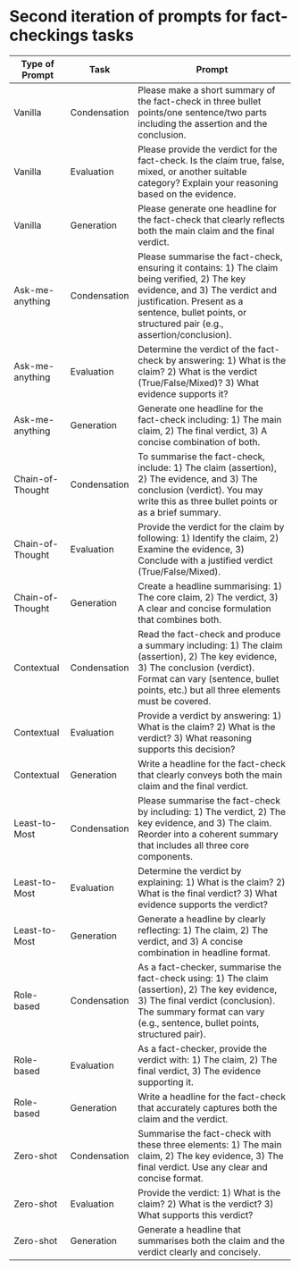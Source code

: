 # Second iteration of prompts for fact-checkings tasks

| **Type of Prompt**   | **Task**       | **Prompt** |
|----------------------|----------------|------------|
| Vanilla              | Condensation   | Please make a short summary of the fact-check in three bullet points/one sentence/two parts including the assertion and the conclusion. |
| Vanilla              | Evaluation     | Please provide the verdict for the fact-check. Is the claim true, false, mixed, or another suitable category? Explain your reasoning based on the evidence. |
| Vanilla              | Generation     | Please generate one headline for the fact-check that clearly reflects both the main claim and the final verdict. |
| Ask-me-anything      | Condensation   | Please summarise the fact-check, ensuring it contains: 1) The claim being verified, 2) The key evidence, and 3) The verdict and justification. Present as a sentence, bullet points, or structured pair (e.g., assertion/conclusion). |
| Ask-me-anything      | Evaluation     | Determine the verdict of the fact-check by answering: 1) What is the claim? 2) What is the verdict (True/False/Mixed)? 3) What evidence supports it? |
| Ask-me-anything      | Generation     | Generate one headline for the fact-check including: 1) The main claim, 2) The final verdict, 3) A concise combination of both. |
| Chain-of-Thought     | Condensation   | To summarise the fact-check, include: 1) The claim (assertion), 2) The evidence, and 3) The conclusion (verdict). You may write this as three bullet points or as a brief summary. |
| Chain-of-Thought     | Evaluation     | Provide the verdict for the claim by following: 1) Identify the claim, 2) Examine the evidence, 3) Conclude with a justified verdict (True/False/Mixed). |
| Chain-of-Thought     | Generation     | Create a headline summarising: 1) The core claim, 2) The verdict, 3) A clear and concise formulation that combines both. |
| Contextual           | Condensation   | Read the fact-check and produce a summary including: 1) The claim (assertion), 2) The key evidence, 3) The conclusion (verdict). Format can vary (sentence, bullet points, etc.) but all three elements must be covered. |
| Contextual           | Evaluation     | Provide a verdict by answering: 1) What is the claim? 2) What is the verdict? 3) What reasoning supports this decision? |
| Contextual           | Generation     | Write a headline for the fact-check that clearly conveys both the main claim and the final verdict. |
| Least-to-Most        | Condensation   | Please summarise the fact-check by including: 1) The verdict, 2) The key evidence, and 3) The claim. Reorder into a coherent summary that includes all three core components. |
| Least-to-Most        | Evaluation     | Determine the verdict by explaining: 1) What is the claim? 2) What is the final verdict? 3) What evidence supports the verdict? |
| Least-to-Most        | Generation     | Generate a headline by clearly reflecting: 1) The claim, 2) The verdict, and 3) A concise combination in headline format. |
| Role-based           | Condensation   | As a fact-checker, summarise the fact-check using: 1) The claim (assertion), 2) The key evidence, 3) The final verdict (conclusion). The summary format can vary (e.g., sentence, bullet points, structured pair). |
| Role-based           | Evaluation     | As a fact-checker, provide the verdict with: 1) The claim, 2) The final verdict, 3) The evidence supporting it. |
| Role-based           | Generation     | Write a headline for the fact-check that accurately captures both the claim and the verdict. |
| Zero-shot            | Condensation   | Summarise the fact-check with these three elements: 1) The main claim, 2) The key evidence, 3) The final verdict. Use any clear and concise format. |
| Zero-shot            | Evaluation     | Provide the verdict: 1) What is the claim? 2) What is the verdict? 3) What supports this verdict? |
| Zero-shot            | Generation     | Generate a headline that summarises both the claim and the verdict clearly and concisely. |
